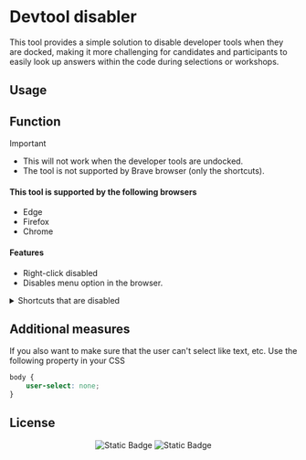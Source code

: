 # Devtool disabler
This tool provides a simple solution to disable developer tools when they are docked, making it more challenging for candidates and participants to easily look up answers within the code during selections or workshops.

## Usage



## Function
> [!IMPORTANT]
> - This will not work when the developer tools are undocked.
> - The tool is not supported by Brave browser (only the shortcuts).

#### This tool is supported by the following browsers
- Edge
- Firefox
- Chrome

#### Features
* Right-click disabled
* Disables menu option in the browser.

<details>
<summary>Shortcuts that are disabled</summary>

* <kbd>F12</kbd>
* <kbd>ctrl + shift + i</kbd>
* <kbd>ctrl + shift + j</kbd>
* <kbd>ctrl + shift + c</kbd>
* <kbd>shift + F3</kbd>
* <kbd>shift + F5</kbd>
* <kbd>shift + F7</kbd>
* <kbd>shift + F9</kbd>
* <kbd>shift + e</kbd>
* <kbd>shift + m</kbd>
* <kbd>shift + k</kbd>
* <kbd>ctrl + u</kbd>
</details>


## Additional measures
If you also want to make sure that the user can't select like text, etc. Use the following property in your CSS
```css
body {
    user-select: none;
}
```
## License
<p align="center">
<img alt="Static Badge" src="https://img.shields.io/badge/Author-JoeydeKort-blue">
<img alt="Static Badge" src="https://img.shields.io/badge/License-MIT-yellow">
</p>
